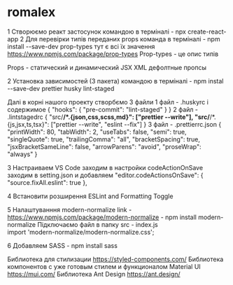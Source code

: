 # romalex

1 Створюємо реакт застосунок командою в терміналі - npx create-react-app 2 Для
перевірки типів переданих props команда в терміналі - npm install --save-dev
prop-types тут є всі їх значення https://www.npmjs.com/package/prop-types
Prop-types - це опис типів

Props - статический и динамический JSX XML дефолтные пропсы

2 Установка зависимостей (3 пакета) командою в терміналі - npm instal --save-dev
prettier husky lint-staged

Далі в корні нашого проекту створбємо 3 файли 1 файл - .huskyrc і содержимое {
"hooks": { "pre-commit": "lint-staged" } } 2 файл - .lintstagedrc {
"src/**/\*.{json,css,scss,md}": ["prettier --write"],
"src/**/\*.{js,jsx,ts,tsx}": ["prettier --write", "eslint --fix"] } 3 файл -
.prettierrc.json { "printWidth": 80, "tabWidth": 2, "useTabs": false, "semi":
true, "singleQuote": true, "trailingComma": "all", "bracketSpacing": true,
"jsxBracketSameLine": false, "arrowParens": "avoid", "proseWrap": "always" }

3 Настраиваем VS Code заходим в настройки codeActionOnSave заходим в
setting.json и добавляем "editor.codeActionsOnSave": { "source.fixAll.eslint":
true },

4 Встановити розширення ESLint and Formatting Toggle

5 Налаштуванння modern-normalize link -
https://www.npmjs.com/package/modern-normalize - npm install modern-normalize
Підключаємо файл в папку src - index.js  
import 'modern-normalize/modern-normalize.css';

6 Добавляем SASS - npm install sass

Библиотека для стилизации https://styled-components.com/
Библиотека компонентов с уже готовым стилем и функционалом Material UI https://mui.com/ 
Библиотека Ant Design https://ant.design/
